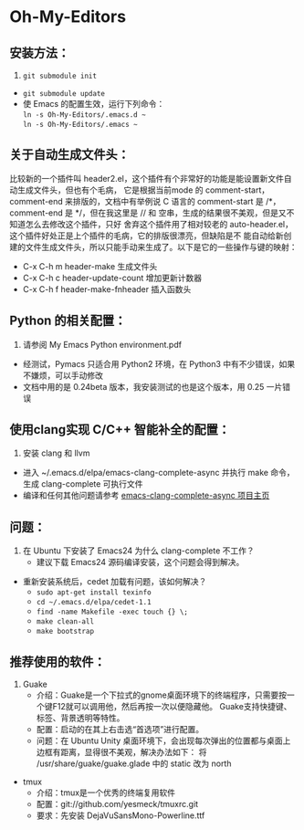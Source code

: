 Oh-My-Editors
=============

安装方法：
---------

1. `git submodule init`  
- `git submodule update`  
- 使 Emacs 的配置生效，运行下列命令：  
   `ln -s Oh-My-Editors/.emacs.d ~`  
   `ln -s Oh-My-Editors/.emacs ~`  

关于自动生成文件头：
--------------------

比较新的一个插件叫 header2.el，这个插件有个非常好的功能是能设置新文件自动生成文件头，但也有个毛病，
它是根据当前mode 的 comment-start，comment-end 来排版的，文档中有举例说 C 语言的 comment-start 是 /\*，
comment-end 是 \*/，但在我这里是 // 和 空串，生成的结果很不美观，但是又不知道怎么去修改这个插件，只好
舍弃这个插件用了相对较老的 auto-header.el，这个插件好处正是上个插件的毛病，它的排版很漂亮，但缺陷是不
能自动给新创建的文件生成文件头，所以只能手动来生成了。以下是它的一些操作与键的映射：  
- C-x C-h m  header-make                生成文件头  
- C-x C-h c  header-update-count        增加更新计数器  
- C-x C-h f  header-make-fnheader       插入函数头  

Python 的相关配置：
-------------------

1. 请参阅 My Emacs Python environment.pdf  
-  经测试，Pymacs 只适合用 Python2 环境，在 Python3 中有不少错误，如果不嫌烦，可以手动修改  
-  文档中用的是 0.24beta 版本，我安装测试的也是这个版本，用 0.25 一片错误  

使用clang实现 C/C++ 智能补全的配置：
------------------------------------

1. 安装 clang 和 llvm  
-  进入 ~/.emacs.d/elpa/emacs-clang-complete-async 并执行 make 命令，生成
   clang-complete 可执行文件
-  编译和任何其他问题请参考
[emacs-clang-complete-async 项目主页](https://github.com/Golevka/emacs-clang-complete-async)

问题：
------

1. 在 Ubuntu 下安装了 Emacs24 为什么 clang-complete 不工作？
	- 建议下载 Emacs24 源码编译安装，这个问题会得到解决。
-  重新安装系统后，cedet 加载有问题，该如何解决？
	- `sudo apt-get install texinfo`
	- `cd ~/.emacs.d/elpa/cedet-1.1`
	- `find -name Makefile -exec touch {} \;`
	- `make clean-all`
	- `make bootstrap`

推荐使用的软件：
----------------

1. Guake
	- 介绍：Guake是一个下拉式的gnome桌面环境下的终端程序，只需要按一个键F12就可以调用他，然后再按一次以便隐藏他。
			Guake支持快捷键、标签、背景透明等特性。
	- 配置：启动的在其上右击选“首选项”进行配置。
	- 问题：在 Ubuntu Unity 桌面环境下，会出现每次弹出的位置都与桌面上边框有距离，显得很不美观，解决办法如下：
			将 /usr/share/guake/guake.glade 中的
			<property name="gravity">static</property> 改为
			<property name="gravity">north</property>
-  tmux
	- 介绍：tmux是一个优秀的终端复用软件
	- 配置：git://github.com/yesmeck/tmuxrc.git
	- 要求：先安装 DejaVuSansMono-Powerline.ttf
